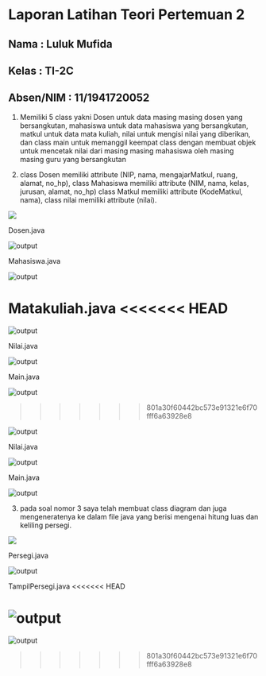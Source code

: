# Laporan Latihan Teori Pertemuan 2

## Nama : Luluk Mufida

## Kelas : TI-2C

## Absen/NIM : 11/1941720052

1. Memiliki 5 class yakni Dosen untuk data masing masing dosen yang bersangkutan, mahasiswa untuk data mahasiswa yang bersangkutan, matkul untuk data mata kuliah, nilai untuk mengisi nilai yang diberikan, dan class main untuk memanggil keempat class dengan membuat objek untuk mencetak nilai dari masing masing mahasiswa oleh masing masing guru yang bersangkutan

2. class Dosen memiliki attribute (NIP, nama, mengajarMatkul, ruang, alamat, no_hp), class Mahasiswa memiliki attribute (NIM, nama, kelas, jurusan, alamat, no_hp) class Matkul memiliki attribute (KodeMatkul, nama), class nilai memiliki attribute (nilai).

<img src="../model/img/penilaian.jpg">

Dosen.java

![output](https://github.com/LulukMufida015/PBO-1941720052/blob/master/pertemuan2/model/img/dosen.JPG)

Mahasiswa.java

![output](https://github.com/LulukMufida015/PBO-1941720052/blob/master/pertemuan2/model/img/mahasiswa.JPG)

Matakuliah.java
<<<<<<< HEAD
=======

![output](https://github.com/LulukMufida015/PBO-1941720052/blob/master/pertemuan2/model/img/matkul.JPG)

Nilai.java

![output](https://github.com/LulukMufida015/PBO-1941720052/blob/master/pertemuan2/model/img/nilai.JPG)

Main.java

![output](https://github.com/LulukMufida015/PBO-1941720052/blob/master/pertemuan2/model/img/main.JPG)
>>>>>>> 801a30f60442bc573e91321e6f70fff6a63928e8

![output](https://github.com/LulukMufida015/PBO-1941720052/blob/master/pertemuan2/model/img/matkul.JPG)

Nilai.java

![output](https://github.com/LulukMufida015/PBO-1941720052/blob/master/pertemuan2/model/img/nilai.JPG)

Main.java

![output](https://github.com/LulukMufida015/PBO-1941720052/blob/master/pertemuan2/model/img/main.JPG)


3. pada soal nomor 3 saya telah membuat class diagram dan juga mengeneratenya ke dalam file java yang berisi mengenai hitung luas dan keliling persegi.

<img src="../model/img/persegidiagram.jpg">

Persegi.java

![output](https://github.com/LulukMufida015/PBO-1941720052/blob/master/pertemuan2/model/img/persegi.JPG)

TampilPersegi.java
<<<<<<< HEAD

![output](https://github.com/LulukMufida015/PBO-1941720052/blob/master/pertemuan2/model/img/tampilPersegi.JPG)
=======

![output](https://github.com/LulukMufida015/PBO-1941720052/blob/master/pertemuan2/model/img/tampilPersegi.JPG)

>>>>>>> 801a30f60442bc573e91321e6f70fff6a63928e8



